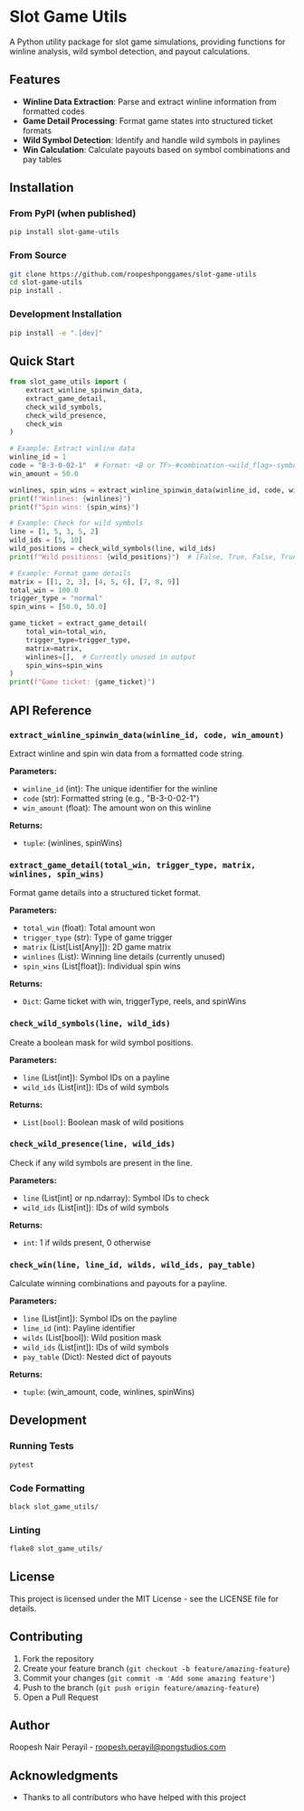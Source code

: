 # Slot Game Utils

A Python utility package for slot game simulations, providing functions for winline analysis, wild symbol detection, and payout calculations.

## Features

- **Winline Data Extraction**: Parse and extract winline information from formatted codes
- **Game Detail Processing**: Format game states into structured ticket formats
- **Wild Symbol Detection**: Identify and handle wild symbols in paylines
- **Win Calculation**: Calculate payouts based on symbol combinations and pay tables

## Installation

### From PyPI (when published)
```bash
pip install slot-game-utils
```

### From Source
```bash
git clone https://github.com/roopeshponggames/slot-game-utils
cd slot-game-utils
pip install .
```

### Development Installation
```bash
pip install -e ".[dev]"
```

## Quick Start

```python
from slot_game_utils import (
    extract_winline_spinwin_data,
    extract_game_detail,
    check_wild_symbols,
    check_wild_presence,
    check_win
)

# Example: Extract winline data
winline_id = 1
code = "B-3-0-02-1"  # Format: <B or TF>-#combination-<wild_flag>-symbol_id-multiplier
win_amount = 50.0

winlines, spin_wins = extract_winline_spinwin_data(winline_id, code, win_amount)
print(f"Winlines: {winlines}")
print(f"Spin wins: {spin_wins}")

# Example: Check for wild symbols
line = [1, 5, 3, 5, 2]
wild_ids = [5, 10]
wild_positions = check_wild_symbols(line, wild_ids)
print(f"Wild positions: {wild_positions}")  # [False, True, False, True, False]

# Example: Format game details
matrix = [[1, 2, 3], [4, 5, 6], [7, 8, 9]]
total_win = 100.0
trigger_type = "normal"
spin_wins = [50.0, 50.0]

game_ticket = extract_game_detail(
    total_win=total_win,
    trigger_type=trigger_type,
    matrix=matrix,
    winlines=[],  # Currently unused in output
    spin_wins=spin_wins
)
print(f"Game ticket: {game_ticket}")
```

## API Reference

### `extract_winline_spinwin_data(winline_id, code, win_amount)`

Extract winline and spin win data from a formatted code string.

**Parameters:**
- `winline_id` (int): The unique identifier for the winline
- `code` (str): Formatted string (e.g., "B-3-0-02-1")
- `win_amount` (float): The amount won on this winline

**Returns:**
- `tuple`: (winlines, spinWins)

### `extract_game_detail(total_win, trigger_type, matrix, winlines, spin_wins)`

Format game details into a structured ticket format.

**Parameters:**
- `total_win` (float): Total amount won
- `trigger_type` (str): Type of game trigger
- `matrix` (List[List[Any]]): 2D game matrix
- `winlines` (List): Winning line details (currently unused)
- `spin_wins` (List[float]): Individual spin wins

**Returns:**
- `Dict`: Game ticket with win, triggerType, reels, and spinWins

### `check_wild_symbols(line, wild_ids)`

Create a boolean mask for wild symbol positions.

**Parameters:**
- `line` (List[int]): Symbol IDs on a payline
- `wild_ids` (List[int]): IDs of wild symbols

**Returns:**
- `List[bool]`: Boolean mask of wild positions

### `check_wild_presence(line, wild_ids)`

Check if any wild symbols are present in the line.

**Parameters:**
- `line` (List[int] or np.ndarray): Symbol IDs to check
- `wild_ids` (List[int]): IDs of wild symbols

**Returns:**
- `int`: 1 if wilds present, 0 otherwise

### `check_win(line, line_id, wilds, wild_ids, pay_table)`

Calculate winning combinations and payouts for a payline.

**Parameters:**
- `line` (List[int]): Symbol IDs on the payline
- `line_id` (int): Payline identifier
- `wilds` (List[bool]): Wild position mask
- `wild_ids` (List[int]): IDs of wild symbols
- `pay_table` (Dict): Nested dict of payouts

**Returns:**
- `tuple`: (win_amount, code, winlines, spinWins)

## Development

### Running Tests
```bash
pytest
```

### Code Formatting
```bash
black slot_game_utils/
```

### Linting
```bash
flake8 slot_game_utils/
```

## License

This project is licensed under the MIT License - see the LICENSE file for details.

## Contributing

1. Fork the repository
2. Create your feature branch (`git checkout -b feature/amazing-feature`)
3. Commit your changes (`git commit -m 'Add some amazing feature'`)
4. Push to the branch (`git push origin feature/amazing-feature`)
5. Open a Pull Request

## Author

Roopesh Nair Perayil - roopesh.perayil@pongstudios.com

## Acknowledgments

- Thanks to all contributors who have helped with this project